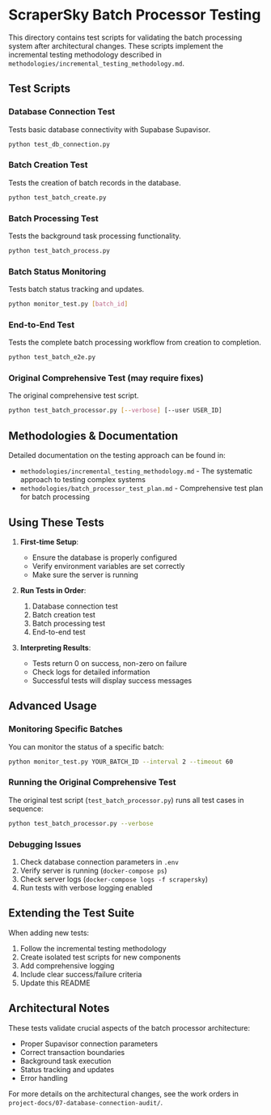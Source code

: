 # ScraperSky Batch Processor Testing

This directory contains test scripts for validating the batch processing system after architectural changes. These scripts implement the incremental testing methodology described in `methodologies/incremental_testing_methodology.md`.

## Test Scripts

### Database Connection Test

Tests basic database connectivity with Supabase Supavisor.

```bash
python test_db_connection.py
```

### Batch Creation Test

Tests the creation of batch records in the database.

```bash
python test_batch_create.py
```

### Batch Processing Test

Tests the background task processing functionality.

```bash
python test_batch_process.py
```

### Batch Status Monitoring

Tests batch status tracking and updates.

```bash
python monitor_test.py [batch_id]
```

### End-to-End Test

Tests the complete batch processing workflow from creation to completion.

```bash
python test_batch_e2e.py
```

### Original Comprehensive Test (may require fixes)

The original comprehensive test script.

```bash
python test_batch_processor.py [--verbose] [--user USER_ID]
```

## Methodologies & Documentation

Detailed documentation on the testing approach can be found in:

- `methodologies/incremental_testing_methodology.md` - The systematic approach to testing complex systems
- `methodologies/batch_processor_test_plan.md` - Comprehensive test plan for batch processing

## Using These Tests

1. **First-time Setup**:

   - Ensure the database is properly configured
   - Verify environment variables are set correctly
   - Make sure the server is running

2. **Run Tests in Order**:

   1. Database connection test
   2. Batch creation test
   3. Batch processing test
   4. End-to-end test

3. **Interpreting Results**:
   - Tests return 0 on success, non-zero on failure
   - Check logs for detailed information
   - Successful tests will display success messages

## Advanced Usage

### Monitoring Specific Batches

You can monitor the status of a specific batch:

```bash
python monitor_test.py YOUR_BATCH_ID --interval 2 --timeout 60
```

### Running the Original Comprehensive Test

The original test script (`test_batch_processor.py`) runs all test cases in sequence:

```bash
python test_batch_processor.py --verbose
```

### Debugging Issues

1. Check database connection parameters in `.env`
2. Verify server is running (`docker-compose ps`)
3. Check server logs (`docker-compose logs -f scrapersky`)
4. Run tests with verbose logging enabled

## Extending the Test Suite

When adding new tests:

1. Follow the incremental testing methodology
2. Create isolated test scripts for new components
3. Add comprehensive logging
4. Include clear success/failure criteria
5. Update this README

## Architectural Notes

These tests validate crucial aspects of the batch processor architecture:

- Proper Supavisor connection parameters
- Correct transaction boundaries
- Background task execution
- Status tracking and updates
- Error handling

For more details on the architectural changes, see the work orders in `project-docs/07-database-connection-audit/`.
